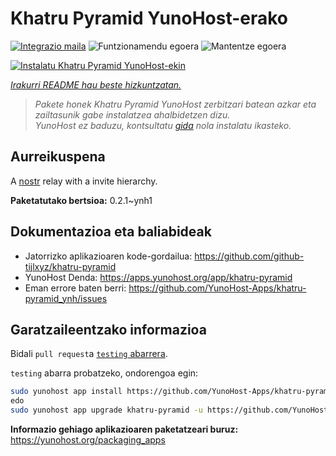 <!--
Ohart ongi: README hau automatikoki sortu da <https://github.com/YunoHost/apps/tree/master/tools/readme_generator>ri esker
EZ editatu eskuz.
-->

# Khatru Pyramid YunoHost-erako

[![Integrazio maila](https://dash.yunohost.org/integration/khatru-pyramid.svg)](https://ci-apps.yunohost.org/ci/apps/khatru-pyramid/) ![Funtzionamendu egoera](https://ci-apps.yunohost.org/ci/badges/khatru-pyramid.status.svg) ![Mantentze egoera](https://ci-apps.yunohost.org/ci/badges/khatru-pyramid.maintain.svg)

[![Instalatu Khatru Pyramid YunoHost-ekin](https://install-app.yunohost.org/install-with-yunohost.svg)](https://install-app.yunohost.org/?app=khatru-pyramid)

*[Irakurri README hau beste hizkuntzatan.](./ALL_README.md)*

> *Pakete honek Khatru Pyramid YunoHost zerbitzari batean azkar eta zailtasunik gabe instalatzea ahalbidetzen dizu.*  
> *YunoHost ez baduzu, kontsultatu [gida](https://yunohost.org/install) nola instalatu ikasteko.*

## Aurreikuspena

A [nostr](https://github.com/nostr-protocol/nostr) relay with a invite hierarchy.



**Paketatutako bertsioa:** 0.2.1~ynh1
## Dokumentazioa eta baliabideak

- Jatorrizko aplikazioaren kode-gordailua: <https://github.com/github-tijlxyz/khatru-pyramid>
- YunoHost Denda: <https://apps.yunohost.org/app/khatru-pyramid>
- Eman errore baten berri: <https://github.com/YunoHost-Apps/khatru-pyramid_ynh/issues>

## Garatzaileentzako informazioa

Bidali `pull request`a [`testing` abarrera](https://github.com/YunoHost-Apps/khatru-pyramid_ynh/tree/testing).

`testing` abarra probatzeko, ondorengoa egin:

```bash
sudo yunohost app install https://github.com/YunoHost-Apps/khatru-pyramid_ynh/tree/testing --debug
edo
sudo yunohost app upgrade khatru-pyramid -u https://github.com/YunoHost-Apps/khatru-pyramid_ynh/tree/testing --debug
```

**Informazio gehiago aplikazioaren paketatzeari buruz:** <https://yunohost.org/packaging_apps>
